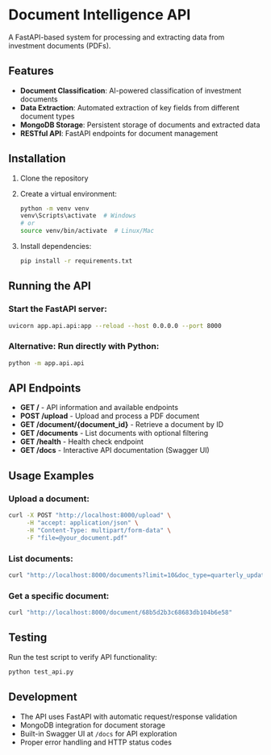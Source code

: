 # Document Intelligence API

A FastAPI-based system for processing and extracting data from investment documents (PDFs).

## Features

- **Document Classification**: AI-powered classification of investment documents
- **Data Extraction**: Automated extraction of key fields from different document types
- **MongoDB Storage**: Persistent storage of documents and extracted data
- **RESTful API**: FastAPI endpoints for document management

## Installation

1. Clone the repository
2. Create a virtual environment:
   ```bash
   python -m venv venv
   venv\Scripts\activate  # Windows
   # or
   source venv/bin/activate  # Linux/Mac
   ```

3. Install dependencies:
   ```bash
   pip install -r requirements.txt
   ```

## Running the API

### Start the FastAPI server:

```bash
uvicorn app.api.api:app --reload --host 0.0.0.0 --port 8000
```

### Alternative: Run directly with Python:

```bash
python -m app.api.api
```

## API Endpoints

- **GET /** - API information and available endpoints
- **POST /upload** - Upload and process a PDF document
- **GET /document/{document_id}** - Retrieve a document by ID
- **GET /documents** - List documents with optional filtering
- **GET /health** - Health check endpoint
- **GET /docs** - Interactive API documentation (Swagger UI)

## Usage Examples

### Upload a document:
```bash
curl -X POST "http://localhost:8000/upload" \
     -H "accept: application/json" \
     -H "Content-Type: multipart/form-data" \
     -F "file=@your_document.pdf"
```

### List documents:
```bash
curl "http://localhost:8000/documents?limit=10&doc_type=quarterly_update"
```

### Get a specific document:
```bash
curl "http://localhost:8000/document/68b5d2b3c68683db104b6e58"
```

## Testing

Run the test script to verify API functionality:
```bash
python test_api.py
```

## Development

- The API uses FastAPI with automatic request/response validation
- MongoDB integration for document storage
- Built-in Swagger UI at `/docs` for API exploration
- Proper error handling and HTTP status codes